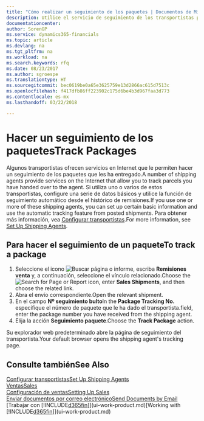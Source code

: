 ```yaml
---
title: "Cómo realizar un seguimiento de los paquetes | Documentos de Microsoft"
description: Utilice el servicio de seguimiento de los transportistas para ver el progreso de una entrega.
documentationcenter: 
author: SorenGP
ms.service: dynamics365-financials
ms.topic: article
ms.devlang: na
ms.tgt_pltfrm: na
ms.workload: na
ms.search.keywords: rfq
ms.date: 08/23/2017
ms.author: sgroespe
ms.translationtype: HT
ms.sourcegitcommit: bec0619be0a65e3625759e13d2866ac615d7513c
ms.openlocfilehash: f417dfb86ff223902c175d6be4b3d967faa3d773
ms.contentlocale: es-mx
ms.lasthandoff: 03/22/2018

---
```

# <a name="track-packages"></a><span data-ttu-id="6c8b1-103">Hacer un seguimiento de los paquetes</span><span class="sxs-lookup"><span data-stu-id="6c8b1-103">Track Packages</span></span>
<span data-ttu-id="6c8b1-104">Algunos transportistas ofrecen servicios en Internet que le permiten hacer un seguimiento de los paquetes que les ha entregado.</span><span class="sxs-lookup"><span data-stu-id="6c8b1-104">A number of shipping agents provide services on the Internet that allow you to track parcels you have handed over to the agent.</span></span> <span data-ttu-id="6c8b1-105">Si utiliza uno o varios de estos transportistas, configure una serie de datos básicos y utilice la función de seguimiento automático desde el histórico de remisiones.</span><span class="sxs-lookup"><span data-stu-id="6c8b1-105">If you use one or more of these shipping agents, you can set up certain basic information and use the automatic tracking feature from posted shipments.</span></span> <span data-ttu-id="6c8b1-106">Para obtener más información, vea [Configurar transportistas](sales-how-to-set-up-shipping-agents.md).</span><span class="sxs-lookup"><span data-stu-id="6c8b1-106">For more information, see [Set Up Shipping Agents](sales-how-to-set-up-shipping-agents.md).</span></span>

## <a name="to-track-a-package"></a><span data-ttu-id="6c8b1-107">Para hacer el seguimiento de un paquete</span><span class="sxs-lookup"><span data-stu-id="6c8b1-107">To track a package</span></span>
1. <span data-ttu-id="6c8b1-108">Seleccione el icono ![Buscar página o informe](media/ui-search/search_small.png "icono Buscar página o informe"), escriba **Remisiones venta** y, a continuación, seleccione el vínculo relacionado.</span><span class="sxs-lookup"><span data-stu-id="6c8b1-108">Choose the ![Search for Page or Report](media/ui-search/search_small.png "Search for Page or Report icon") icon, enter **Sales Shipments**, and then choose the related link.</span></span>
2. <span data-ttu-id="6c8b1-109">Abra el envío correspondiente.</span><span class="sxs-lookup"><span data-stu-id="6c8b1-109">Open the relevant shipment.</span></span>
3. <span data-ttu-id="6c8b1-110">En el campo **Nº seguimiento bulto**</span><span class="sxs-lookup"><span data-stu-id="6c8b1-110">In the **Package Tracking No.**</span></span> <span data-ttu-id="6c8b1-111">especifique el número de paquete que le ha dado el transportista.</span><span class="sxs-lookup"><span data-stu-id="6c8b1-111">field, enter the package number you have received from the shipping agent.</span></span>
4. <span data-ttu-id="6c8b1-112">Elija la acción **Seguimiento paquete**.</span><span class="sxs-lookup"><span data-stu-id="6c8b1-112">Choose the **Track Package** action.</span></span>

<span data-ttu-id="6c8b1-113">Su explorador web predeterminado abre la página de seguimiento del transportista.</span><span class="sxs-lookup"><span data-stu-id="6c8b1-113">Your default browser opens the shipping agent's tracking page.</span></span>

## <a name="see-also"></a><span data-ttu-id="6c8b1-114">Consulte también</span><span class="sxs-lookup"><span data-stu-id="6c8b1-114">See Also</span></span>
[<span data-ttu-id="6c8b1-115">Configurar transportistas</span><span class="sxs-lookup"><span data-stu-id="6c8b1-115">Set Up Shipping Agents</span></span>](sales-how-to-set-up-shipping-agents.md)  
[<span data-ttu-id="6c8b1-116">Ventas</span><span class="sxs-lookup"><span data-stu-id="6c8b1-116">Sales</span></span>](sales-manage-sales.md)  
[<span data-ttu-id="6c8b1-117">Configuración de ventas</span><span class="sxs-lookup"><span data-stu-id="6c8b1-117">Setting Up Sales</span></span>](sales-setup-sales.md)  
[<span data-ttu-id="6c8b1-118">Enviar documentos por correo electrónico</span><span class="sxs-lookup"><span data-stu-id="6c8b1-118">Send Documents by Email</span></span>](ui-how-send-documents-email.md)  
<span data-ttu-id="6c8b1-119">[Trabajar con [!INCLUDE[d365fin](includes/d365fin_md.md)]](ui-work-product.md)</span><span class="sxs-lookup"><span data-stu-id="6c8b1-119">[Working with [!INCLUDE[d365fin](includes/d365fin_md.md)]](ui-work-product.md)</span></span>

